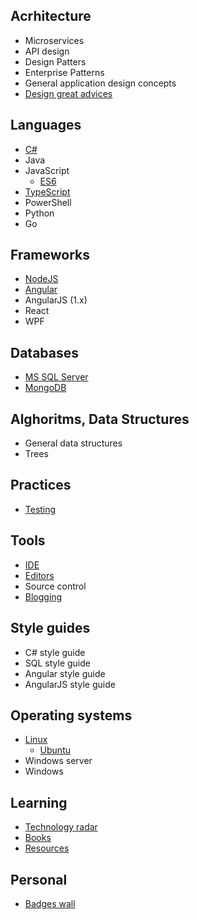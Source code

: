 ## Acrhitecture

* Microservices
* API design
* Design Patters
* Enterprise Patterns
* General application design concepts
* [Design great advices](pages/architecture/great-advices)

## Languages

* [C#](pages/languages/csharp/csharp-index)
* Java
* JavaScript
  * [ES6](pages/languages/js/es6)
* [TypeScript](pages/languages/typescript/ts-index)
* PowerShell
* Python
* Go

## Frameworks

* [NodeJS](pages/frameworks/nodejs/nodejs-index)
* [Angular](pages/frameworks/angular/angular-index)
* AngularJS (1.x)
* React
* WPF

## Databases

* [MS SQL Server](pages/databases/mssql/mssql-index)
* [MongoDB](pages/databases/mongodb/mongo-index)

## Alghoritms, Data Structures

* General data structures
* Trees

## Practices

* [Testing](pages/practices/testing/testing-index)

## Tools

* [IDE](pages/tools/ide/ide-index)
* [Editors](pages/tools/editors/editors-index)
* Source control
* [Blogging](pages/tools/blogging-index)

## Style guides

* C# style guide
* SQL style guide
* Angular style guide
* AngularJS style guide

## Operating systems

* [Linux](pages/os/linux/linux-basics)
  * [Ubuntu](pages/os/ubuntu/ubuntu-index)
* Windows server
* Windows

## Learning

* [Technology radar](pages/learning/technology-radar)
* [Books](pages/learning/books)
* [Resources](pages/learning/resources)

## Personal

* [Badges wall](pages/badges/badges-wall)